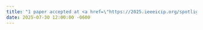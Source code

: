 ```yaml
---
title: "1 paper accepted at <a href=\"https://2025.ieeeicip.org/spotlight-sessions\" target=\"_blank\">ICIP 2025</a> as a ⭐ spotlight oral presentation (<3.5%)"
date: 2025-07-30 12:00:00 -0600
---
```

